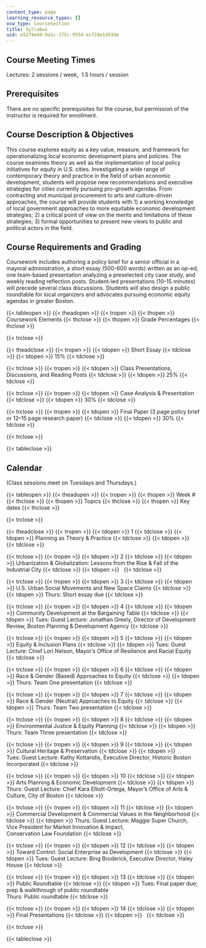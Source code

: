 ```yaml
---
content_type: page
learning_resource_types: []
ocw_type: CourseSection
title: Syllabus
uid: e5274e60-0a1c-175c-9554-ecf18e1d43de
---
```


Course Meeting Times
--------------------

Lectures: 2 sessions / week,  1.5 hours / session

Prerequisites
-------------

There are no specific prerequisites for the course, but permission of the instructor is required for enrollment.

Course Description & Objectives
-------------------------------

This course explores equity as a key value, measure, and framework for operationalizing local economic development plans and policies. The course examines theory as well as the implementation of local policy initiatives for equity in U.S. cities. Investigating a wide range of contemporary theory and practice in the field of urban economic development, students will propose new recommendations and executive strategies for cities currently pursuing pro-growth agendas. From contracting and municipal procurement to arts and culture-driven approaches, the course will provide students with 1) a working knowledge of local government approaches to more equitable economic development strategies; 2) a critical point of view on the merits and limitations of these strategies; 3) formal opportunities to present new views to public and political actors in the field.

Course Requirements and Grading
-------------------------------

Coursework includes authoring a policy brief for a senior official in a mayoral administration, a short essay (500-600 words) written as an op-ed, one team-based presentation analyzing a preselected city case study, and weekly reading reflection posts. Student-led presentations (10–15 minutes) will precede several class discussions. Students will also design a public roundtable for local organizers and advocates pursuing economic equity agendas in greater Boston.

{{< tableopen >}}
{{< theadopen >}}
{{< tropen >}}
{{< thopen >}}
Coursework Elements
{{< thclose >}}
{{< thopen >}}
Grade Percentages
{{< thclose >}}

{{< trclose >}}

{{< theadclose >}}
{{< tropen >}}
{{< tdopen >}}
Short Essay
{{< tdclose >}}
{{< tdopen >}}
15%
{{< tdclose >}}

{{< trclose >}}
{{< tropen >}}
{{< tdopen >}}
Class Presentations, Discussions, and Reading Posts
{{< tdclose >}}
{{< tdopen >}}
25%
{{< tdclose >}}

{{< trclose >}}
{{< tropen >}}
{{< tdopen >}}
Case Analysis & Presentation
{{< tdclose >}}
{{< tdopen >}}
30%
{{< tdclose >}}

{{< trclose >}}
{{< tropen >}}
{{< tdopen >}}
Final Paper (3 page policy brief or 12–15 page research paper)
{{< tdclose >}}
{{< tdopen >}}
30%
{{< tdclose >}}

{{< trclose >}}

{{< tableclose >}}

Calendar
--------

(Class sessions meet on Tuesdays and Thursdays.)

{{< tableopen >}}
{{< theadopen >}}
{{< tropen >}}
{{< thopen >}}
Week #
{{< thclose >}}
{{< thopen >}}
Topics
{{< thclose >}}
{{< thopen >}}
Key dates
{{< thclose >}}

{{< trclose >}}

{{< theadclose >}}
{{< tropen >}}
{{< tdopen >}}
1
{{< tdclose >}}
{{< tdopen >}}
Planning as Theory & Practice
{{< tdclose >}}
{{< tdopen >}}
 
{{< tdclose >}}

{{< trclose >}}
{{< tropen >}}
{{< tdopen >}}
2
{{< tdclose >}}
{{< tdopen >}}
Urbanization & Globalization: Lessons from the Rise & Fall of the Industrial City
{{< tdclose >}}
{{< tdopen >}}
 
{{< tdclose >}}

{{< trclose >}}
{{< tropen >}}
{{< tdopen >}}
3
{{< tdclose >}}
{{< tdopen >}}
U.S. Urban Social Movements and New Space Claims
{{< tdclose >}}
{{< tdopen >}}
Thurs: Short essay due
{{< tdclose >}}

{{< trclose >}}
{{< tropen >}}
{{< tdopen >}}
4
{{< tdclose >}}
{{< tdopen >}}
Community Development at the Bargaining Table
{{< tdclose >}}
{{< tdopen >}}
Tues: Guest Lecture: Jonathan Greely, Director of Development Review, Boston Planning & Development Agency
{{< tdclose >}}

{{< trclose >}}
{{< tropen >}}
{{< tdopen >}}
5
{{< tdclose >}}
{{< tdopen >}}
Equity & Inclusion Plans
{{< tdclose >}}
{{< tdopen >}}
Tues: Guest Lecture: Chief Lori Nelson, Mayor’s Office of Resilience and Racial Equity
{{< tdclose >}}

{{< trclose >}}
{{< tropen >}}
{{< tdopen >}}
6
{{< tdclose >}}
{{< tdopen >}}
Race & Gender (Based) Approaches to Equity
{{< tdclose >}}
{{< tdopen >}}
Thurs: Team One presentation
{{< tdclose >}}

{{< trclose >}}
{{< tropen >}}
{{< tdopen >}}
7
{{< tdclose >}}
{{< tdopen >}}
Race & Gender (Neutral) Approaches to Equity
{{< tdclose >}}
{{< tdopen >}}
Thurs: Team Two presentation
{{< tdclose >}}

{{< trclose >}}
{{< tropen >}}
{{< tdopen >}}
8
{{< tdclose >}}
{{< tdopen >}}
Environmental Justice & Equity Planning
{{< tdclose >}}
{{< tdopen >}}
Thurs: Team Three presentation
{{< tdclose >}}

{{< trclose >}}
{{< tropen >}}
{{< tdopen >}}
9
{{< tdclose >}}
{{< tdopen >}}
Cultural Heritage & Preservation
{{< tdclose >}}
{{< tdopen >}}
Tues: Guest Lecture: Kathy Kottaridis, Executive Director, Historic Boston Incorporated
{{< tdclose >}}

{{< trclose >}}
{{< tropen >}}
{{< tdopen >}}
10
{{< tdclose >}}
{{< tdopen >}}
Arts Planning & Economic Development
{{< tdclose >}}
{{< tdopen >}}
Thurs: Guest Lecture: Chief Kara Elliott-Ortega, Mayor’s Office of Arts & Culture, City of Boston
{{< tdclose >}}

{{< trclose >}}
{{< tropen >}}
{{< tdopen >}}
11
{{< tdclose >}}
{{< tdopen >}}
Commercial Development & Commercial Values in the Neighborhood
{{< tdclose >}}
{{< tdopen >}}
Thurs: Guest Lecture: Maggie Super Church, Vice President for Market Innovation & Impact,  
Conservation Law Foundation
{{< tdclose >}}

{{< trclose >}}
{{< tropen >}}
{{< tdopen >}}
12
{{< tdclose >}}
{{< tdopen >}}
Toward Control: Social Enterprise as Development
{{< tdclose >}}
{{< tdopen >}}
Tues: Guest Lecture: Bing Broderick, Executive Director, Haley House
{{< tdclose >}}

{{< trclose >}}
{{< tropen >}}
{{< tdopen >}}
13
{{< tdclose >}}
{{< tdopen >}}
Public Roundtable
{{< tdclose >}}
{{< tdopen >}}
Tues: Final paper due; prep & walkthrough of public roundtable  
Thurs: Public roundtable
{{< tdclose >}}

{{< trclose >}}
{{< tropen >}}
{{< tdopen >}}
14
{{< tdclose >}}
{{< tdopen >}}
Final Presentations
{{< tdclose >}}
{{< tdopen >}}
 
{{< tdclose >}}

{{< trclose >}}

{{< tableclose >}}